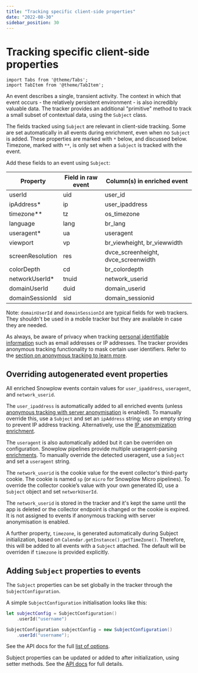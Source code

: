 ```yaml
---
title: "Tracking specific client-side properties"
date: "2022-08-30"
sidebar_position: 30
---
```


# Tracking specific client-side properties

```mdx-code-block
import Tabs from '@theme/Tabs';
import TabItem from '@theme/TabItem';
```

An event describes a single, transient activity. The context in which that event occurs - the relatively persistent environment - is also incredibly valuable data. The tracker provides an additional "primitive" method to track a small subset of contextual data, using the `Subject` class.

The fields tracked using `Subject` are relevant in client-side tracking. Some are set automatically in all events during enrichment, even when no `Subject` is added. These properties are marked with `*` below, and discussed below. Timezone, marked with `**`, is only set when a `Subject` is tracked with the event.

Add these fields to an event using `Subject`:

| Property         | Field in raw event | Column(s) in enriched event         |
|------------------|--------------------|-------------------------------------|
| userId           | uid                | user_id                             |
| ipAddress*       | ip                 | user_ipaddress                      |
| timezone**       | tz                 | os_timezone                         |
| language         | lang               | br_lang                             |
| useragent*       | ua                 | useragent                           |
| viewport         | vp                 | br_viewheight, br_viewwidth         |
| screenResolution | res                | dvce_screenheight, dvce_screenwidth |
| colorDepth       | cd                 | br_colordepth                       |
| networkUserId*   | tnuid              | network_userid                      |
| domainUserId     | duid               | domain_userid                       |
| domainSessionId  | sid                | domain_sessionid                    |

Note: `domainUserId` and `domainSessionId` are typical fields for web trackers. They shouldn't be used in a mobile tracker but they are available in case they are needed.
<!-- (TODO: Decide if we want to remove them from the tracker). -->

As always, be aware of privacy when tracking [personal identifiable information](https://snowplowanalytics.com/blog/2020/09/06/user-identification-and-privacy/) such as email addresses or IP addresses.
The tracker provides anonymous tracking functionality to mask certain user identifiers. Refer to the [section on anonymous tracking to learn more](../anonymous-tracking/index.md).

## Overriding autogenerated event properties

All enriched Snowplow events contain values for `user_ipaddress`, `useragent`, and `network_userid`. 

The `user_ipaddress` is automatically added to all enriched events (unless [anonymous tracking with server anonymisation](../anonymous-tracking/index.md) is enabled). To manually override this, use a `Subject` and set an `ipAddress` string; use an empty string to prevent IP address tracking. Alternatively, use the [IP anonymization enrichment](https://docs.snowplowanalytics.com/docs/enriching-your-data/available-enrichments/ip-anonymization-enrichment/).

The `useragent` is also automatically added but it can be overriden on configuration. Snowplow pipelines provide multiple useragent-parsing [enrichments](https://docs.snowplowanalytics.com/docs/enriching-your-data/available-enrichments/). To manually override the detected useragent, use a `Subject` and set a `useragent` string.

The `network_userid` is the cookie value for the event collector's third-party cookie. The cookie is named `sp` (or `micro` for Snowplow Micro pipelines). To override the collector cookie’s value with your own generated ID, use a `Subject` object and set `networkUserId`.

The `network_userid` is stored in the tracker and it's kept the same until the app is deleted or the collector endpoint is changed or the cookie is expired. It is not assigned to events if anonymous tracking with server anonymisation is enabled.

A further property, `timezone`, is generated automatically during Subject initialization, based on `Calendar.getInstance().getTimeZone()`. Therefore, this will be added to all events with a `Subject` attached. The default will be overriden if `timezone` is provided explicitly. 

## Adding `Subject` properties to events

The `Subject` properties can be set globally in the tracker through the `SubjectConfiguration`.

A simple `SubjectConfiguration` initialisation looks like this:

<Tabs groupId="platform">
  <TabItem value="ios" label="iOS" default>

```swift
let subjectConfig = SubjectConfiguration()
    .userId("username")
```

  </TabItem>
  <TabItem value="android" label="Android">

```java
SubjectConfiguration subjectConfig = new SubjectConfiguration()
    .userId("username");
```

  </TabItem>
</Tabs>

See the API docs for the full [list of options](https://docs.snowplow.io/snowplow-android-tracker/classcom_1_1snowplowanalytics_1_1snowplow_1_1configuration_1_1_subject_configuration.html).

Subject properties can be updated or added to after initialization, using setter methods. See the [API docs](https://docs.snowplow.io/snowplow-android-tracker/classcom_1_1snowplowanalytics_1_1snowplow_1_1internal_1_1tracker_1_1_subject.html) for full details.
